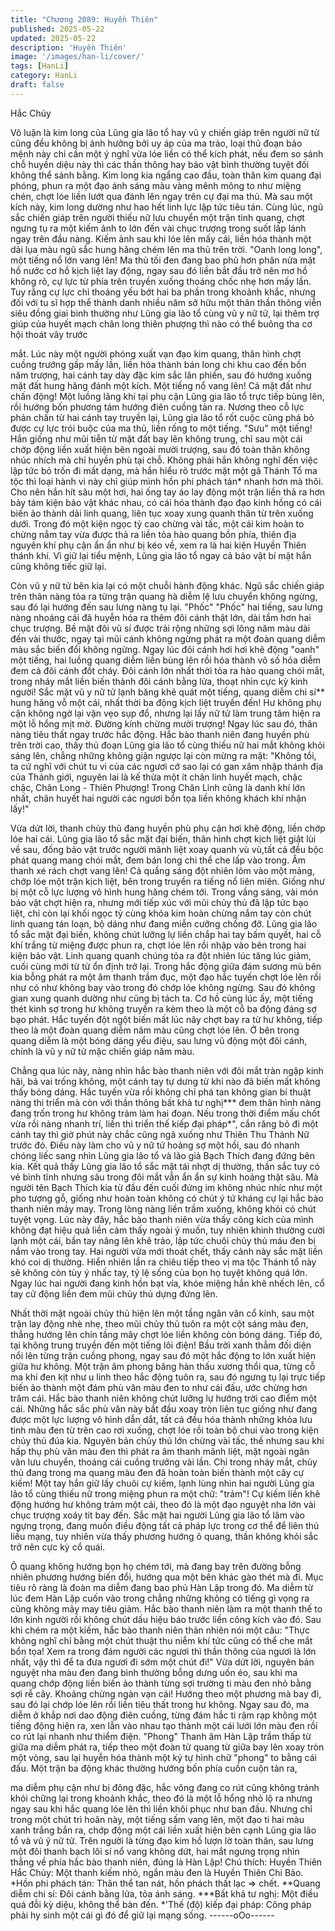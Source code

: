 ```yaml
---
title: "Chương 2089: Huyền Thiên"
published: 2025-05-22
updated: 2025-05-22
description: 'Huyền Thiên'
image: '/images/han-li/cover/'
tags: [HanLi]
category: HanLi
draft: false
---
```


Hắc Chủy

Vô luận là kim long của Lũng gia lão tổ hay vũ y chiến giáp trên
người nữ tử cũng đều không bị ảnh hưởng bởi uy áp của ma trảo,
loại thủ đoạn bảo mệnh này chỉ cần một ý nghĩ vừa lóe liền có thể
kích phát, nếu đem so sánh chỗ huyền diệu này thì các thần
thông hay bảo vật bình thường tuyệt đối không thể sánh bằng.
Kim long kia ngẩng cao đầu, toàn thân kim quang đại phóng,
phun ra một đạo ánh sáng màu vàng mênh mông to như miệng
chén, chợt lóe liền lướt qua đánh lên ngay trên cự đại ma thủ.
Mà sau một kích này, kim long dường như hao hết linh lực lập tức
tiêu tán.
Cùng lúc, ngũ sắc chiến giáp trên người thiếu nữ lưu chuyển một
trận tinh quang, chợt ngưng tụ ra một kiếm ảnh to lớn đến vài
chục trượng trong suốt lấp lánh ngay trên đầu nàng. Kiếm ảnh
sau khi lóe lên mấy cái, liền hóa thành một dải lụa màu ngũ sắc
hung hăng chém lên ma thủ trên trời.
"Oanh long long", một tiếng nổ lớn vang lên!
Ma thủ tối đen đang bao phủ hơn phân nửa mặt hồ nước cơ hồ
kịch liệt lay động, ngay sau đó liền bắt đầu trở nên mơ hồ không
rõ, cự lực từ phía trên truyền xuống thoáng chốc nhẹ hơn mấy
lần.
Tuy rằng cự lực chỉ thoáng yếu bớt hai ba phần trong khoảnh
khắc, nhưng đối với tu sĩ hợp thể thành danh nhiều năm sở hữu
một thân thần thông viễn siêu đồng giai bình thường như Lũng
gia lão tổ cùng vũ y nữ tử, lại thêm trợ giúp của huyết mạch chân
long thiên phượng thì nào có thể buông tha cơ hội thoát vây trước

mắt.
Lúc này một người phóng xuất vạn đạo kim quang, thân hình chợt
cuồng trướng gấp mấy lần, liền hóa thành bán long chi khu cao
đến bốn năm trượng, hai cánh tay dày đặc kim sắc lân phiến, sau
đó hướng xuống mặt đất hung hăng đánh một kích.
Một tiếng nổ vang lên!
Cả mặt đất như chấn động!
Một luồng lãng khí tại phụ cận Lũng gia lão tổ trực tiếp bùng lên,
rồi hướng bốn phương tám hướng điên cuồng tản ra.
Nương theo cỗ lực phản chấn từ hai cánh tay truyền lại, Lũng gia
lão tổ rốt cuộc cũng phá bỏ được cự lực trói buộc của ma thủ, liền
rống to một tiếng.
"Sưu" một tiếng!
Hắn giống như mũi tiễn từ mặt đất bay lên không trung, chỉ sau
một cái chớp động liền xuất hiện bên ngoài mười trượng, sau đó
toàn thân không nhúc nhích mà chỉ huyền phù tại chỗ.
Không phải hắn không nghĩ đến việc lập tức bỏ trốn đi mất dạng,
mà hắn hiểu rõ trước mặt một gã Thánh Tổ ma tộc thì loại hành vi
này chỉ giúp mình hồn phi phách tán* nhanh hơn mà thôi.
Cho nên hắn hít sâu một hơi, hai ống tay áo lay động một trận liền
thả ra hơn bảy tám kiện bảo vật khác nhau, có cái hóa thành đạo
đạo kinh hồng có cái biến ảo thành dải linh quang, liên tục xoay
xung quanh thân từ trên xuống dưới.
Trong đó một kiện ngọc tỷ cao chừng vài tấc, một cái kim hoàn to
chừng nắm tay vừa được thả ra liền tỏa hào quang bồn phía,
thiên địa nguyên khí phụ cận ẩn ẩn như bị kéo về, xem ra là hai
kiện Huyền Thiên thánh khí.
Vì giữ lại tiểu mệnh, Lũng gia lão tổ ngay cả bảo vật bí mật hắn
cũng không tiếc giữ lại.

Còn vũ y nữ tử bên kia lại có một chuỗi hành động khác.
Ngũ sắc chiến giáp trên thân nàng tỏa ra từng trận quang hà diễm
lệ lưu chuyển không ngừng, sau đó lại hướng đến sau lưng nàng
tụ lại.
"Phốc" "Phốc" hai tiếng, sau lưng nàng nhoáng cái đã huyễn hóa
ra thêm đôi cánh thật lớn, dài tầm hơn hai chục trượng.
Bề mặt đôi vũ sí được trải rộng những sợi lông năm màu dài đến
vài thước, ngay tại mũi cánh không ngừng phát ra một đoàn
quang diễm màu sắc biến đổi không ngừng.
Ngay lúc đôi cánh hơi hơi khẽ động "oanh" một tiếng, hai luồng
quang diễm liền bùng lên rồi hóa thành vô số hỏa diễm đem cả
đôi cánh đốt cháy.
Đôi cánh lớn nhất thời tỏa ra hào quang chói mắt, trong nháy mắt
liền biến thành đôi cánh bằng lửa, thoạt nhìn cực kỳ kinh người!
Sắc mặt vũ y nữ tử lạnh băng khẽ quát một tiếng, quang diễm chi
sí** hung hăng vỗ một cái, nhất thời ba động kịch liệt truyền đến!
Hư không phụ cận không ngờ lại vặn vẹo sụp đổ, nhưng lại lấy
nữ tử làm trung tâm hiện ra một lỗ hổng mịt mờ.
Đường kính chừng mười trượng!
Ngay lúc sau đó, thân nàng tiêu thất ngay trước hắc động.
Hắc bào thanh niên đang huyền phù trên trời cao, thấy thủ đoạn
Lũng gia lão tổ cùng thiếu nữ hai mắt không khỏi sáng lên, chẳng
những không giận ngược lại còn mừng ra mặt:
"Không tồi, ta cứ nghĩ với chút tu vi của các ngươi cớ sao lại có
gan xâm nhập thánh địa của Thánh giới, nguyên lai là kế thừa một
ít chân linh huyết mạch, chậc chậc, Chân Long - Thiên Phượng!
Trong Chân Linh cũng là danh khí lớn nhất, chân huyết hai người
các ngươi bổn tọa liền không khách khí nhận lấy!"

Vừa dứt lời, thanh chủy thủ đang huyền phù phụ cận hơi khẽ
động, liền chớp lóe hai cái.
Lũng gia lão tổ sắc mặt đại biến, thân hình chợt kịch liệt giật lùi về
sau, đống bảo vật trước người mãnh liệt xoay quanh vù vù,tất cả
đều bộc phát quang mang chói mắt, đem bán long chi thể che lấp
vào trong.
Âm thanh xé rách chợt vang lên!
Cả quầng sáng đột nhiên lõm vào một mảng, chớp lóe một trận
kịch liệt, bên trong truyền ra tiếng nổ liên miên. Giống như bị một
cỗ lực lượng vô hình hung hăng chém tới.
Trong vầng sáng, vài món bảo vật chợt hiện ra, nhưng mới tiếp
xúc với mũi chủy thủ đã lập tức bạo liệt, chỉ còn lại khối ngọc tỷ
cùng khỏa kim hoàn chừng nắm tay còn chút linh quang tán loạn,
bộ dáng như đang miễn cưỡng chống đỡ.
Lũng gia lão tổ sắc mặt đại biến, không chút lưỡng lự liền chắp
hai tay bấm quyết, hai cỗ khí trắng từ miệng được phun ra, chợt
lóe lên rồi nhập vào bên trong hai kiện bảo vật.
Linh quang quanh chúng tỏa ra đột nhiên lúc tăng lúc giảm, cuối
cùng mới từ từ ổn định trở lại.
Trong hắc động giữa đám sương mù bên kia bỗng phát ra một âm
thanh trầm đục, một đạo hắc tuyến chợt lóe lên rồi như có như
không bay vào trong đó chớp lóe không ngừng. Sau đó không
gian xung quanh dường như cũng bị tách ta.
Cơ hồ cùng lúc ấy, một tiếng thét kinh sợ trong hư không truyền
ra kèm theo là một cỗ ba động đáng sợ bạo phát.
Hắc tuyến đột ngột biến mất lúc nãy chợt bay ra từ hư không, tiếp
theo là một đoàn quang diễm năm màu cũng chợt lóe lên.
Ở bên trong quang diễm là một bóng dáng yểu điệu, sau lưng vũ
động một đôi cánh, chính là vũ y nữ tử mặc chiến giáp năm màu.

Chẳng qua lúc này, nàng nhìn hắc bào thanh niên với đôi mắt tràn
ngập kinh hãi, bả vai trống không, một cánh tay tự dưng từ khi
nào đã biến mất không thấy bóng dáng.
Hắc tuyến vừa rồi không chỉ phá tan không gian bí thuật nàng thi
triển mà còn với thần thông bất khả tư nghị*** đem thân hình
nàng đang trốn trong hư không trảm làm hai đoạn.
Nếu trong thời điểm mấu chốt vừa rồi nàng nhanh trí, liền thi triển
thế kiếp đại pháp*", cắn răng bỏ đi một cánh tay thì giờ phút này
chắc cũng ngã xuống như Thiên Thu Thánh Nữ trước đó.
Điều này làm cho vũ y nữ tử hoảng sợ một hồi, sau đó nhanh
chóng liếc sang nhìn Lũng gia lão tổ và lão giả Bạch Thích đang
đứng bên kia.
Kết quả thấy Lũng gia lão tổ sắc mặt tái nhợt dị thường, thần sắc
tuy có vẻ bình tĩnh nhưng sâu trong đôi mắt vẫn ẩn ẩn sự kinh
hoảng thật sâu. Mà người tên Bạch Thích kia từ đầu đến cuối
đứng im không nhúc nhíc như một pho tượng gỗ, giống như hoàn
toàn không có chút ý tứ kháng cự lại hắc bào thanh niên mảy
may.
Trong lòng nàng liền trầm xuống, không khỏi có chút tuyệt vọng.
Lúc này đây, hắc bào thanh niên vừa thấy công kích của mình
không đạt hiệu quả liền cảm thấy ngoài ý muốn, tuy nhiên khinh
thường cười lạnh một cái, bần tay nâng lên khẽ trảo, lập tức chuôi
chủy thủ máu đen bị nắm vào trong tay.
Hai người vừa mới thoát chết, thấy cảnh này sắc mặt liền khó coi
dị thường.
Hiển nhiên lần ra chiêu tiếp theo vị ma tộc Thánh tổ này sẽ không
còn tùy ý nhấc tay, tỷ lệ sống của bọn họ tuyệt không quá lớn.
Ngay lúc hai người đang kinh hồn bạt vía, khóe miệng hắn khẽ
nhếch lên, cổ tay cử động liền đem mũi chủy thủ dựng đứng lên.

Nhất thời mặt ngoài chủy thủ hiện lên một tầng ngân văn cổ kính,
sau một trận lay động nhè nhẹ, theo mũi chủy thủ tuôn ra một cột
sáng màu đen, thẳng hướng lên chín tầng mây chợt lóe liền
không còn bóng dáng.
Tiếp đó, tại không trung truyền đến một tiếng lôi điện!
Bầu trời xanh thẳm đối diện nổi lên từng trận cuồng phong, ngay
sau đó một hắc động to lớn xuất hiện giữa hư không.
Một trận âm phong băng hàn thấu xương thổi qua, từng cỗ ma khí
đen kịt như u linh theo hắc động tuôn ra, sau đó ngưng tụ lại trực
tiếp biến ảo thành một đám phù văn màu đen to như cái đấu, ước
chừng hơn trăm cái.
Hắc bào thanh niên không chút lưỡng lự hướng trời cao điểm một
cái.
Những hắc sắc phù văn này bắt đầu xoay tròn liên tục giống như
đang được một lực lượng vô hình dẫn dắt, tất cả đều hóa thành
những khỏa lưu tinh màu đen từ trên cao rơi xuống, chợt lóe rồi
toàn bộ chui vào trong kiện chủy thủ đúa kia.
Nguyên bản chủy thủ lớn chừng vài tấc, thế nhưng sau khi hấp
thụ phù văn màu đen thì phát ra âm thanh mãnh liệt, mặt ngoài
ngân văn lưu chuyển, thoáng cái cuồng trướng vài lần.
Chỉ trong nháy mắt, chủy thủ đang trong ma quang màu đen đã
hoàn toàn biến thành một cây cự kiếm!
Một tay hắn giữ lấy chuôi cự kiếm, lạnh lùng nhìn hai người Lũng
gia lão tổ cùng thiếu nữ trong miệng phun ra một chữ: "trảm"!
Cự kiếm liền khẽ động hướng hư không trảm một cái, theo đó là
một đạo nguyệt nha lớn vài chục trượng xoáy tít bay đến.
Sắc mặt hai người Lũng gia lão tổ lâm vào ngựng trọng, đang
muốn điều động tất cả pháp lực trong cơ thể để liên thủ liều
mạng, tuy nhiên vừa thấy phương hướng ô quang, thần không
khỏi sắc trở nên cực kỳ cổ quái.

Ô quang không hướng bọn họ chém tới, mà đang bay trên đường
bỗng nhiên phương hướng biến đổi, hướng qua một bên khác gào
thét mà đi.
Mục tiêu rõ ràng là đoàn ma diễm đang bao phủ Hàn Lập trong
đó.
Ma diễm từ lúc đem Hàn Lập cuốn vào trong chẳng những không
có tiếng gì vọng ra cũng không mảy may tiêu giảm. Hắc bào
thanh niên làm ra một thanh thế to lớn kinh người rồi không chút
dấu hiệu báo trước liền công kích vào đó.
Sau khi chém ra một kiếm, hắc bào thanh niên thản nhiên nói một
câu:
"Thực không nghĩ chỉ bằng một chút thuật thu niễm khí tức cũng
có thể che mắt bổn tọa! Xem ra trong đám người các ngươi thì
thần thông của ngươi là lớn nhất, vậy thì để ta đưa ngươi đi sớm
một chút đi!"
Vừa dứt lời, nguyên bản nguyệt nha màu đen đang bình thường
bỗng dưng uốn éo, sau khi ma quang chớp động liền biến ảo
thành từng sợi trường ti màu đen nhỏ bằng sợi rễ cây.
Khoảng chừng ngàn vạn cái! Hướng theo một phương mà bay đi,
sau đó lại chớp lóe lên rồi liền tiêu thất trong hư không.
Ngay sau đó, ma diễm ở khắp nơi dao động điên cuồng, từng
đám hắc ti rậm rạp không một tiếng động hiện ra, xen lẫn vào
nhau tạo thành một cái lưới lớn màu đen rồi co rút lại nhanh như
thiểm điện.
"Phong"
Thanh âm Hàn Lập trầm thấp từ giữa ma diễm phát ra, tiếp theo
một đoàn tử quang từ giữa bay lên xoay tròn một vòng, sau lại
huyễn hóa thành một ký tự hình chữ "phong" to bằng cái đấu.
Một trận ba động khác thường hướng bốn phía cuồn cuộn tản ra,

ma diễm phụ cận như bị đông đặc, hắc võng đang co rút cũng
không tránh khỏi chững lại trong khoảnh khắc, theo đó là một lỗ
hổng nhỏ lộ ra nhưng ngay sau khi hắc quang lóe lên thì liền khôi
phục như ban đầu.
Nhưng chỉ trong một chút trì hoãn này, một tiếng sấm vang lên,
một đạo ti hai màu xanh trắng bắn ra, chớp động một cái liền xuất
hiện bên cạnh Lũng gia lão tổ và vũ ỹ nữ tử.
Trên người là từng đạo kim hồ lượn lờ toàn thân, sau lưng một
đôi thanh bạch lôi sí nổ vang không dứt, hai mắt ngưng trọng nhìn
thẳng về phía hắc bào thanh niên, đúng là Hàn Lập!
Chú thích:
Huyền Thiên Hắc Chủy: Một thanh kiếm nhỏ, ngắn màu đen là
Huyền Thiên Chi Bảo.
*Hồn phi phách tán: Thân thể tan nát, hồn phách thất lạc => chết.
**Quang diễm chi sí: Đôi cánh bằng lửa, tỏa ánh sáng.
***Bất khả tư nghị: Một điều quá đỗi kỳ diệu, không thể bàn đến.
*'Thế (độ) kiếp đại pháp: Công pháp phải hy sinh một cái gì đó để
giữ lại mạng sống.
------oOo------
